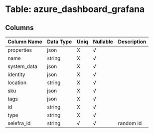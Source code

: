 # Table: azure_dashboard_grafana

## Columns 

|  Column Name   |  Data Type  | Uniq | Nullable | Description | 
|  ----  | ----  | ----  | ----  | ---- | 
| properties | json | X | √ |  | 
| name | string | X | √ |  | 
| system_data | json | X | √ |  | 
| identity | json | X | √ |  | 
| location | string | X | √ |  | 
| sku | json | X | √ |  | 
| tags | json | X | √ |  | 
| id | string | X | √ |  | 
| type | string | X | √ |  | 
| selefra_id | string | √ | √ | random id | 


